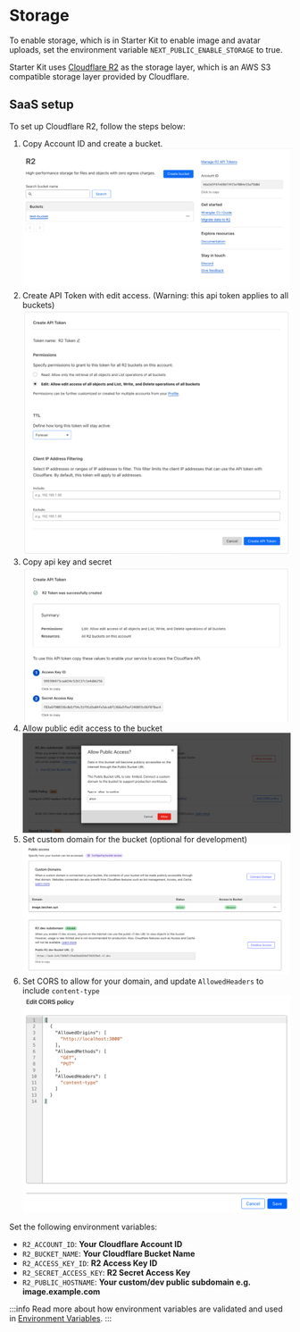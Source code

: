 # Storage

To enable storage, which is in Starter Kit to enable image and avatar uploads, set the environment variable `NEXT_PUBLIC_ENABLE_STORAGE` to true.

Starter Kit uses [Cloudflare R2](https://developers.cloudflare.com/r2/get-started/) as the storage layer, which is an AWS S3 compatible storage layer provided by Cloudflare.

## SaaS setup

To set up Cloudflare R2, follow the steps below:

1. Copy Account ID and create a bucket.
   ![](./images/storage/create-bucket.png)
2. Create API Token with edit access. (Warning: this api token applies to all buckets)
   ![](./images/storage/create-api-token.png)
3. Copy api key and secret
   ![](./images/storage/api-token-success.png)
4. Allow public edit access to the bucket
   ![](./images/storage/allow-public-access.png)
5. Set custom domain for the bucket (optional for development)
   ![](./images/storage/custom-domain.png)
6. Set CORS to allow for your domain, and update `AllowedHeaders` to include `content-type`
   ![](./images/storage/cors.png)

Set the following environment variables:

- `R2_ACCOUNT_ID`: **Your Cloudflare Account ID**
- `R2_BUCKET_NAME`: **Your Cloudflare Bucket Name**
- `R2_ACCESS_KEY_ID`: **R2 Access Key ID**
- `R2_SECRET_ACCESS_KEY`: **R2 Secret Access Key**
- `R2_PUBLIC_HOSTNAME`: **Your custom/dev public subdomain e.g. image.example.com**

:::info
Read more about how environment variables are validated and used in [Environment Variables](/docs/concepts/08-env-variables.md).
:::
